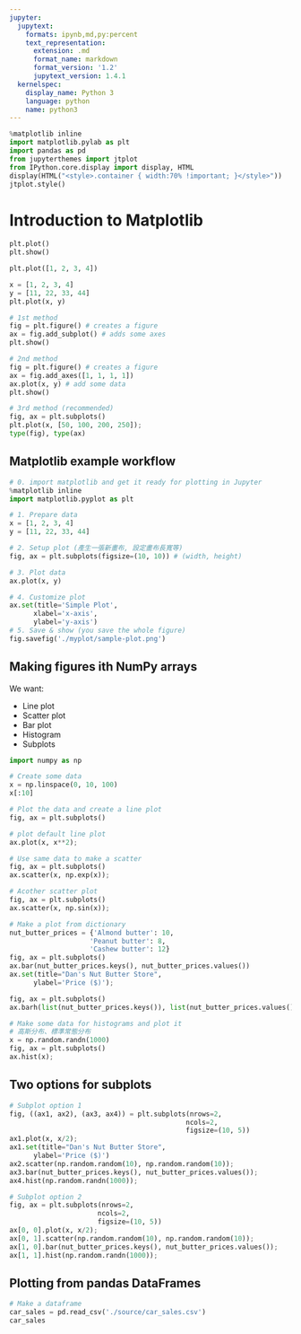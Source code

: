 ```yaml
---
jupyter:
  jupytext:
    formats: ipynb,md,py:percent
    text_representation:
      extension: .md
      format_name: markdown
      format_version: '1.2'
      jupytext_version: 1.4.1
  kernelspec:
    display_name: Python 3
    language: python
    name: python3
---
```


```python
%matplotlib inline
import matplotlib.pylab as plt
import pandas as pd
from jupyterthemes import jtplot
from IPython.core.display import display, HTML
display(HTML("<style>.container { width:70% !important; }</style>"))
jtplot.style()
```

# Introduction to Matplotlib

```python
plt.plot()
plt.show()
```

```python
plt.plot([1, 2, 3, 4])
```

```python
x = [1, 2, 3, 4]
y = [11, 22, 33, 44]
plt.plot(x, y)
```

```python
# 1st method
fig = plt.figure() # creates a figure
ax = fig.add_subplot() # adds some axes
plt.show()
```

```python
# 2nd method
fig = plt.figure() # creates a figure
ax = fig.add_axes([1, 1, 1, 1])
ax.plot(x, y) # add some data
plt.show()
```

```python
# 3rd method (recommended)
fig, ax = plt.subplots()
plt.plot(x, [50, 100, 200, 250]);
type(fig), type(ax)
```

## Matplotlib example workflow

```python
# 0. import matplotlib and get it ready for plotting in Jupyter
%matplotlib inline
import matplotlib.pyplot as plt

# 1. Prepare data
x = [1, 2, 3, 4]
y = [11, 22, 33, 44]

# 2. Setup plot (產生一張新畫布, 設定畫布長寬等)
fig, ax = plt.subplots(figsize=(10, 10)) # (width, height)

# 3. Plot data
ax.plot(x, y)

# 4. Customize plot
ax.set(title='Simple Plot',
      xlabel='x-axis',
      ylabel='y-axis')
# 5. Save & show (you save the whole figure)
fig.savefig('./myplot/sample-plot.png')
```

## Making figures ith NumPy arrays
We want:
* Line plot
* Scatter plot
* Bar plot
* Histogram
* Subplots

```python
import numpy as np

# Create some data
x = np.linspace(0, 10, 100)
x[:10]
```

```python
# Plot the data and create a line plot
fig, ax = plt.subplots()

# plot default line plot 
ax.plot(x, x**2);
```

```python
# Use same data to make a scatter
fig, ax = plt.subplots()
ax.scatter(x, np.exp(x));
```

```python
# Acother scatter plot
fig, ax = plt.subplots()
ax.scatter(x, np.sin(x));
```

```python
# Make a plot from dictionary
nut_butter_prices = {'Almond butter': 10,
                    'Peanut butter': 8,
                    'Cashew butter': 12}
fig, ax = plt.subplots()
ax.bar(nut_butter_prices.keys(), nut_butter_prices.values())
ax.set(title="Dan's Nut Butter Store",
      ylabel='Price ($)');
```

```python
fig, ax = plt.subplots()
ax.barh(list(nut_butter_prices.keys()), list(nut_butter_prices.values()))
```

```python
# Make some data for histograms and plot it
# 高斯分布、標準常態分布
x = np.random.randn(1000)
fig, ax = plt.subplots()
ax.hist(x);
```

## Two options for subplots

```python
# Subplot option 1
fig, ((ax1, ax2), (ax3, ax4)) = plt.subplots(nrows=2,
                                            ncols=2,
                                            figsize=(10, 5))
ax1.plot(x, x/2);
ax1.set(title="Dan's Nut Butter Store",
      ylabel='Price ($)')
ax2.scatter(np.random.random(10), np.random.random(10));
ax3.bar(nut_butter_prices.keys(), nut_butter_prices.values());
ax4.hist(np.random.randn(1000));
```

```python
# Subplot option 2
fig, ax = plt.subplots(nrows=2,
                      ncols=2,
                      figsize=(10, 5))
ax[0, 0].plot(x, x/2);
ax[0, 1].scatter(np.random.random(10), np.random.random(10));
ax[1, 0].bar(nut_butter_prices.keys(), nut_butter_prices.values());
ax[1, 1].hist(np.random.randn(1000));
```

## Plotting from pandas DataFrames

```python
# Make a dataframe
car_sales = pd.read_csv('./source/car_sales.csv')
car_sales
```
